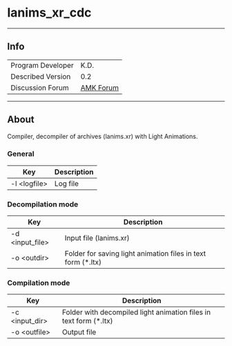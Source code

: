 # lanims_xr_cdc

___

## Info

|  |  |
|---|---|
| Program Developer | K.D. |
| Described Version | 0.2 |
| Discussion Forum | [AMK Forum](https://www.amk-team.ru/forum/topic/11568-universal-acdc-i-drugie-perl-skripty/) |

___

## About

Compiler, decompiler of archives (lanims.xr) with Light Animations.

### General

| Key | Description |
|---|---|
| -l \<logfile> | Log file |

### Decompilation mode

| Key | Description |
|---|---|
| -d \<input_file>| Input file (lanims.xr) |
| -o \<outdir> |  Folder for saving light animation files in text form (*.ltx) |

### Compilation mode

| Key | Description |
|---|---|
| -c \<input_dir> | Folder with decompiled light animation files in text form (*.ltx) |
| -o \<outfile> | Output file |
